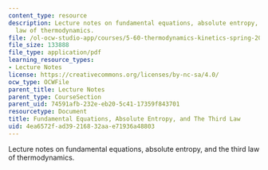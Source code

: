 ```yaml
---
content_type: resource
description: Lecture notes on fundamental equations, absolute entropy, and the third
  law of thermodynamics.
file: /ol-ocw-studio-app/courses/5-60-thermodynamics-kinetics-spring-2008/4ea6572fad39216832aae71936a48803_lec_11.pdf
file_size: 133888
file_type: application/pdf
learning_resource_types:
- Lecture Notes
license: https://creativecommons.org/licenses/by-nc-sa/4.0/
ocw_type: OCWFile
parent_title: Lecture Notes
parent_type: CourseSection
parent_uid: 74591afb-232e-eb20-5c41-17359f843701
resourcetype: Document
title: Fundamental Equations, Absolute Entropy, and The Third Law
uid: 4ea6572f-ad39-2168-32aa-e71936a48803
---
```

Lecture notes on fundamental equations, absolute entropy, and the third law of thermodynamics.
